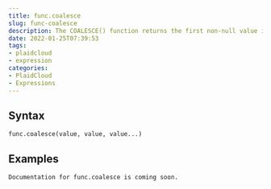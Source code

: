 ```yaml
---
title: func.coalesce
slug: func-coalesce
description: The COALESCE() function returns the first non-null value in a list
date: 2022-01-25T07:39:53
tags:
- plaidcloud
- expression
categories:
- PlaidCloud
- Expressions
---
```



## Syntax



```
func.coalesce(value, value, value...)
```


## Examples



```
Documentation for func.coalesce is coming soon.
```
